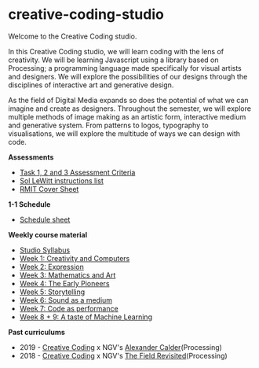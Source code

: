 # creative-coding-studio
Welcome to the Creative Coding studio.

In this Creative Coding studio, we will learn coding with the lens of creativity. We will be learning Javascript using a library based on Processing; a programming language made specifically for visual artists and designers. We will explore the possibilities of our designs through the disciplines of interactive art and generative design. 

As the field of Digital Media expands so does the potential of what we can imagine and create as designers. Throughout the semester, we will explore multiple methods of image making as an artistic form, interactive medium and generative system. From patterns to logos, typography to visualisations, we will explore the multitude of ways we can design with code.

**Assessments**
  - [Task 1, 2 and 3 Assessment Criteria](https://github.com/melaniehuang/creative-coding-studio/blob/master/course-files/2020-assessment-criteria.pdf)
  - [Sol LeWitt instructions list](https://github.com/melaniehuang/creative-coding-studio/blob/master/course-files/lewitt-instructions.pdf)
  - [RMIT Cover Sheet](https://drive.google.com/file/d/13qbtaMWS2pIIBU2WIVGuGn2D2O1MoOap/view?usp=sharing)
  
**1-1 Schedule**
  - [Schedule sheet](https://docs.google.com/spreadsheets/d/1jBFTvYcMNeGUyoPuFVU3g5cbonb0MAVqky0fK5KJjj8/edit?usp=sharing)
  
**Weekly course material**
  - [Studio Syllabus](https://github.com/melaniehuang/creative-coding-studio/blob/master/course-files/2020-studio-summary.pdf)
  - [Week 1: Creativity and Computers](https://github.com/melaniehuang/creative-coding-studio/blob/master/course-material/week-01.md)
  - [Week 2: Expression](https://github.com/melaniehuang/creative-coding-studio/blob/master/course-material/week-02.md)
  - [Week 3: Mathematics and Art](https://github.com/melaniehuang/creative-coding-studio/blob/master/course-material/week-03.md)
  - [Week 4: The Early Pioneers](https://github.com/melaniehuang/creative-coding-studio/blob/master/course-material/week-04.md)
  - [Week 5: Storytelling](https://github.com/melaniehuang/creative-coding-studio/blob/master/course-material/week-05.md)
  - [Week 6: Sound as a medium](https://github.com/melaniehuang/creative-coding-studio/blob/master/course-material/week-06.md)
  - [Week 7: Code as performance](https://github.com/melaniehuang/creative-coding-studio/blob/master/course-material/week-07.md)
  - [Week 8 + 9: A taste of Machine Learning](https://github.com/melaniehuang/creative-coding-studio/blob/master/course-material/week-08.md)

**Past curriculums**
  - 2019 - [Creative Coding](https://github.com/melaniehuang/creative-coding-studio/blob/master/2019) x NGV's [Alexander Calder](https://www.ngv.vic.gov.au/exhibition/alexander-calder/)(Processing)
  - 2018 - [Creative Coding](https://github.com/melaniehuang/creative-coding-studio/blob/master/2018) x NGV's [The Field Revisited](https://www.ngv.vic.gov.au/exhibition/the-field-revisited/)(Processing)